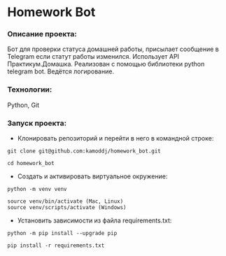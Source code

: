 # Homework Bot
### Описание проекта:
Бот для проверки статуса домашней работы, присылает сообщение в Telegram если статут работы изменился. Использует API Практикум.Домашка.
Реализован с помощью библиотеки python telegram bot. Ведётся логирование.

### Технологии:

Python, Git

### Запуск проекта:

- Клонировать репозиторий и перейти в него в командной строке:

```
git clone git@github.com:kamoddj/homework_bot.git

cd homework_bot
```

- Создать и активировать виртуальное окружение:

```
python -m venv venv 

source venv/bin/activate (Mac, Linux)
source venv/scripts/activate (Windows)
```

- Установить зависимости из файла requirements.txt:

```
python -m pip install --upgrade pip 

pip install -r requirements.txt
```
